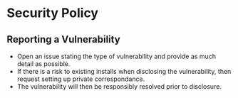 # Security Policy

## Reporting a Vulnerability

- Open an issue stating the type of vulnerability and provide as much detail as possible. 
- If there is a risk to existing installs when disclosing the vulnerability, then request setting up private correspondance.
- The vulnerability will then be responsibly resolved prior to disclosure.
